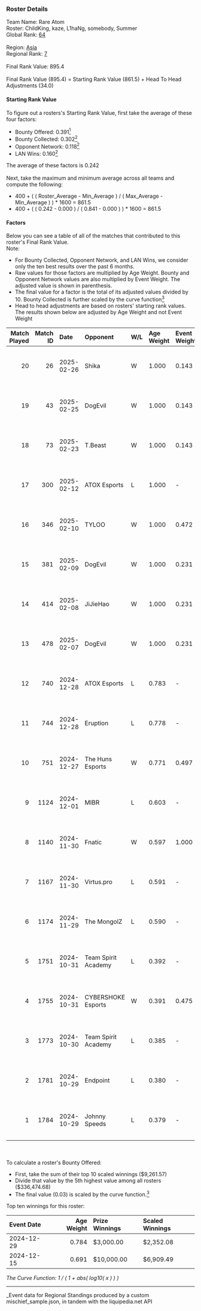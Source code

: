 ### Roster Details<br />
Team Name: Rare Atom<br />
Roster: ChildKing, kaze, L1haNg, somebody, Summer<br />
Global Rank: [64](../../standings_global_2025_03_01.md)<br />
<br />
Region: [Asia]( ../../standings_asia_2025_03_01.md)<br />
Regional Rank: [7]( ../../standings_asia_2025_03_01.md)<br />
<br />
Final Rank Value:  895.4<br />
<br />
Final Rank Value (895.4) = Starting Rank Value (861.5) + Head To Head Adjustments (34.0)<br />

#### Starting Rank Value<br />
To figure out a rosters's Starting Rank Value, first take the average of these four factors:<br />
- Bounty Offered: 0.391[<sup>1</sup>](#table2)
- Bounty Collected: 0.302[<sup>2</sup>](#table1)
- Opponent Network: 0.118[<sup>2</sup>](#table1)
- LAN Wins: 0.160[<sup>2</sup>](#table1)

The average of these factors is 0.242<br />
<br />
Next, take the maximum and minimum average across all teams and compute the following:<br />
- 400 + ( ( Roster_Average - Min_Average ) / ( Max_Average - Min_Average ) ) * 1600 = 861.5
- 400 + ( ( 0.242 - 0.000 ) / ( 0.841 - 0.000 ) ) * 1600 = 861.5


#### Factors<br />
Below you can see a table of all of the matches that contributed to this roster's Final Rank Value.<br />
Note:<br />

- For Bounty Collected, Opponent Network, and LAN Wins, we consider only the ten best results over the past 6 months.
- Raw values for those factors are multiplied by Age Weight. Bounty and Opponent Network values are also multiplied by Event Weight. The adjusted value is shown in parenthesis.
- The final value for a factor is the total of its adjusted values divided by 10. Bounty Collected is further scaled by the curve function[<sup>3</sup>](#curveFunction)
- Head to head adjustments are based on rosters' starting rank values. The results shown below are adjusted by Age Weight and not Event Weight
<span id="table1"></span><br />


| Match Played | Match ID | Date       | Opponent            | W/L | Age Weight | Event Weight | Bounty Collected | Opponent Network | LAN Wins  | H2H Adj. | Roster                                    |
| -: | -: | :- | :- | :- | :- | :- | :- | :- | :- | -: | :- |
|           20 |       26 | 2025-02-26 | Shika               | W   | 1.000      | 0.143        | 0.000 (0.000)    | 0.180 (0.026)    | 0 (0.000) |     4.04 | ChildKing, kaze, L1haNg, somebody, Summer |
|           19 |       43 | 2025-02-25 | DogEvil             | W   | 1.000      | 0.143        | 0.000 (0.000)    | 0.494 (0.071)    | 0 (0.000) |     5.18 | ChildKing, kaze, L1haNg, somebody, Summer |
|           18 |       73 | 2025-02-23 | T.Beast             | W   | 1.000      | 0.143        | 0.000 (0.000)    | 0.000 (0.000)    | 0 (0.000) |     1.94 | ChildKing, kaze, L1haNg, somebody, Summer |
|           17 |      300 | 2025-02-12 | ATOX Esports        | L   | 1.000      | -            | -                | -                | -         |    -8.25 | ChildKing, kaze, L1haNg, somebody, Summer |
|           16 |      346 | 2025-02-10 | TYLOO               | W   | 1.000      | 0.472        | 0.018 (0.009)    | 0.253 (0.119)    | 0 (0.000) |    15.50 | ChildKing, kaze, L1haNg, somebody, Summer |
|           15 |      381 | 2025-02-09 | DogEvil             | W   | 1.000      | 0.231        | 0.000 (0.000)    | 0.494 (0.114)    | 0 (0.000) |     5.48 | ChildKing, kaze, L1haNg, somebody, Summer |
|           14 |      414 | 2025-02-08 | JiJieHao            | W   | 1.000      | 0.231        | 0.000 (0.000)    | 0.261 (0.060)    | 0 (0.000) |     7.93 | ChildKing, kaze, L1haNg, somebody, Summer |
|           13 |      478 | 2025-02-07 | DogEvil             | W   | 1.000      | 0.231        | 0.000 (0.000)    | 0.494 (0.114)    | 0 (0.000) |     4.96 | ChildKing, kaze, L1haNg, somebody, Summer |
|           12 |      740 | 2024-12-28 | ATOX Esports        | L   | 0.783      | -            | -                | -                | -         |    -6.12 | ChildKing, L1haNg, somebody, Summer, z8z  |
|           11 |      744 | 2024-12-28 | Eruption            | L   | 0.778      | -            | -                | -                | -         |   -11.35 | ChildKing, L1haNg, somebody, Summer, z8z  |
|           10 |      751 | 2024-12-27 | The Huns Esports    | W   | 0.771      | 0.497        | 0.025 (0.009)    | 0.516 (0.198)    | 1 (0.771) |    14.79 | ChildKing, L1haNg, somebody, Summer, z8z  |
|            9 |     1124 | 2024-12-01 | MIBR                | L   | 0.603      | -            | -                | -                | -         |    -0.77 | ChildKing, kaze, L1haNg, somebody, Summer |
|            8 |     1140 | 2024-11-30 | Fnatic              | W   | 0.597      | 1.000        | 0.047 (0.028)    | 0.490 (0.292)    | 1 (0.597) |    14.97 | ChildKing, kaze, L1haNg, somebody, Summer |
|            7 |     1167 | 2024-11-30 | Virtus.pro          | L   | 0.591      | -            | -                | -                | -         |    -0.24 | ChildKing, kaze, L1haNg, somebody, Summer |
|            6 |     1174 | 2024-11-29 | The MongolZ         | L   | 0.590      | -            | -                | -                | -         |    -0.05 | ChildKing, kaze, L1haNg, somebody, Summer |
|            5 |     1751 | 2024-10-31 | Team Spirit Academy | L   | 0.392      | -            | -                | -                | -         |    -4.25 | ChildKing, kaze, L1haNg, somebody, Summer |
|            4 |     1755 | 2024-10-31 | CYBERSHOKE Esports  | W   | 0.391      | 0.475        | 0.010 (0.002)    | 1.000 (0.186)    | 0 (0.000) |     7.34 | ChildKing, kaze, L1haNg, somebody, Summer |
|            3 |     1773 | 2024-10-30 | Team Spirit Academy | L   | 0.385      | -            | -                | -                | -         |    -4.11 | ChildKing, kaze, L1haNg, somebody, Summer |
|            2 |     1781 | 2024-10-29 | Endpoint            | L   | 0.380      | -            | -                | -                | -         |    -7.68 | ChildKing, kaze, L1haNg, somebody, Summer |
|            1 |     1784 | 2024-10-29 | Johnny Speeds       | L   | 0.379      | -            | -                | -                | -         |    -5.32 | ChildKing, kaze, L1haNg, somebody, Summer |

<br />
<span id="table2"></span><br />
To calculate a roster's Bounty Offered:<br />

- First, take the sum of their top 10 scaled winnings ($9,261.57)
- Divide that value by the 5th highest value among all rosters ($336,474.68)
- The final value (0.03) is scaled by the curve function.[<sup>3</sup>](#curveFunction)

Top ten winnings for this roster:<br />

| Event Date | Age Weight | Prize Winnings | Scaled Winnings |
| :- | -: | :- | :- |
| 2024-12-29 |      0.784 | $3,000.00      | $2,352.08       |
| 2024-12-15 |      0.691 | $10,000.00     | $6,909.49       |


<span id="curveFunction"></span>_The Curve Function: 1 / ( 1 + abs( log10( x ) ) )_<br />

---
_Event data for Regional Standings produced by a custom mischief_sample.json, in tandem with the liquipedia.net API<br />
